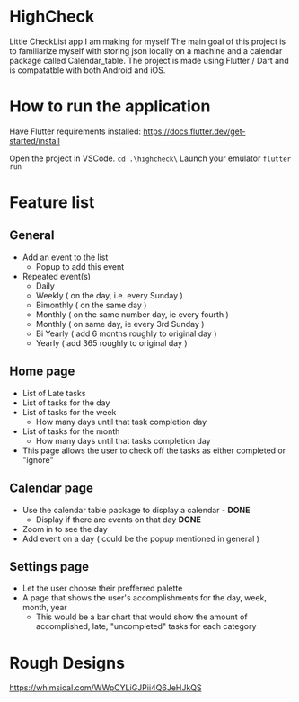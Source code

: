 # HighCheck
Little CheckList app I am making for myself
The main goal of this project is to familiarize myself with storing json locally on a machine and a calendar package called Calendar_table. 
The project is made using Flutter / Dart and is compatatble with both Android and iOS. 

# How to run the application
Have Flutter requirements installed: 
https://docs.flutter.dev/get-started/install

Open the project in VSCode. 
``` cd .\highcheck\ ```
Launch your emulator
``` flutter run ```

# Feature list

## General 

* Add an event to the list
    * Popup to add this event
* Repeated event(s)
    * Daily
    * Weekly ( on the day, i.e. every Sunday )
    * Bimonthly ( on the same day )
    * Monthly ( on the same number day, ie every fourth )
    * Monthly ( on same day, ie every 3rd Sunday )
    * Bi Yearly ( add 6 months roughly to original day )
    * Yearly ( add 365 roughly to original day )

## Home page

* List of Late tasks
* List of tasks for the day
* List of tasks for the week
    * How many days until that task completion day
* List of tasks for the month
    * How many days until that tasks completion day
* This page allows the user to check off the tasks as either completed or "ignore"

## Calendar page

* Use the calendar table package to display a calendar - **DONE**
    * Display if there are events on that day **DONE**
* Zoom in to see the day 
* Add event on a day ( could be the popup mentioned in general )

## Settings page

* Let the user choose their prefferred palette
* A page that shows the user's accomplishments for the day, week, month, year  
    * This would be a bar chart that would show the amount of accomplished, late, "uncompleted" tasks for each category

# Rough Designs

https://whimsical.com/WWpCYLiGJPii4Q6JeHJkQS